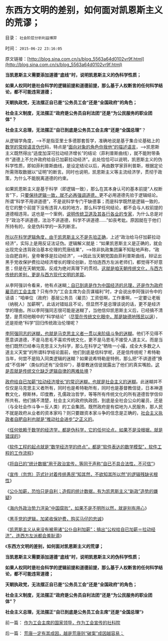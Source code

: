 # 东西方文明的差别，如何面对凯恩斯主义的荒谬；

目录： `社会阶层分析利益博羿` 

时间： `2015-06-22 23:16:05` 

原文链接：[http://blog.sina.com.cn/s/blog_5563a64d0102vr9f.html](http://blog.sina.com.cn/s/blog_5563a64d0102vr9f.html)



**当凯恩斯主义需要添加道德“底线”时，说明凯恩斯主义的伪科学性质；**

**如果人权同时是社会科学的逻辑前提和道德前提，那么基于人权断言的任何科学结论，都不可能违背道德；**

**天朝执政党，无法摆正自已是“公务员工会”还是“全国政府”的角色；**

**社会主义制度，无法摆正“政府是公务员自利法团”还是“为公民服务的职业团体”？**

**社会主义总理，无法摆正“自已到底是公务员工会主席”还是“全国总理”**？

从逻辑学角度，——>不是指亚里士多德那套哲学，准确地说是基于集合论基础上的[数学的常规语言伪代](../../../2012/10/13/数学是严密的逻辑，逻辑是广义的数学.md)码，特点是“[面向对象的角色你我他”的描述语言](../../../2013/5/6/个人主义就是对象角色的主谓宾的“面向对象”.md)，——>凯恩斯主义既然得出“适度加深可拉动经济增长”的结论（菲利普斯曲线），就不能附带条件“道德上不允许政府给自已加薪拉动经济”。此处恰恰可以说明，凯恩斯主义的伪科学性质，即如菲利普斯曲线，是设定结论以后，再由数学家菲利普斯，根据定论所需筛取数据以“证明”的断言。同时也说明，凯恩斯主义等主流经济学，贯彻于政策，为什么不能脱离道德的约束。

如果凯恩斯主义是基于科学（即逻辑一致），那么在其本身认可的基本前提“人权断言”下，只[要保持逻辑一致，就不必再强调道德，](../../../2012/3/15/科学中没有哲学的位置；信仰的位置在那里？.md)更不必用道德先验于逻辑结论。所谓“科学不用讲道德”，不是说科学专门干缺德事；而是科学既然是逻辑一致的，在它的整个前提下没有违背人权的地方，那么科学任何结论，都不会与人权前提的道德相违背。这也是一个案例，[说明传统卫道及其各行各业的专家](../../../2013/7/10/“不讲传统”的改革者立刻将遭到民粹“革命”.md)，为什么总是对于“政治不讲道德，法治不讲道德，科学不讲道德……”如丧考妣。原因就在于他们所持有的，全是伪科学的一系列断言。

[所以在科学逻辑角度，由于凯恩斯主义不是先验正确](../../../2015/6/14/从软件工程，理解“数学经济学”的伪科学性质；.md)，上述“政治给马仔加薪拉动经济”，实际上是用反证法证伪。逻辑解义就是：“如果凯恩斯主义是正确的，就会出现完全违背政治基本伦理的荒唐结果”，——>除非执政集团廉不知耻地声称，“政治自肥自利，皇帝奢侈是拉动经济”，——>因此当天朝党国由菲利普斯曲线，辩证出黑手党收保护费拉动经济增长的理论创新，恐怕连西方左派老师们，都觉得不好意思；但是在天朝党国，反成为绝对真理下的贯彻。[这就是咱天朝传统文化，与西方传统的差别，更是与西方现代文明的差距](../../../2014/9/4/基督教文化对西方世界观的塑造，孔儒文化明显的偏好.md)。

从李阿强训令看来，他有点迷糊[：自已到底是作为中国经济的总理，还是作为政府雇员的工会主席](../../../2014/11/11/企业加薪意味着萧条和失业，复苏阶段就业增加，要先于薪水上涨.md)？只有作为“工会主席为会员谋福利”时，才会说出李阿强训令中的话语：“咱单位（政府）基层公务员（雇员）工资低啊，工作重啊，一定要让老板（纳税人）加薪啊”。此话对错姑且不论，但显然不是总理该说的话，更不是经济学的理由。所以李阿强同志很可能是迷糊了，当他信仰凯恩斯主义后，已经搞不清楚，是贯彻他眼中的“科学结论”（[尽管在传统文化眼中，那是缺德地残民以逞](../../../2011/3/23/基督教不是人权的标准；美国不是民主的权威.md)），还是拒绝“科学”回归传统政治伦理呢？

[李阿强同志的迷糊，也就是马克思主义者一贯以来阶级斗争的迷糊](../../../2011/2/19/“民主革命派”的马克思主义暴民习性.md)。他们不见得不愿意讲道德，不是马恩毛不喜欢传统文化，更不是马恩毛不接受人道主义。而是当他们既然已经奉马克思主义为科学，那么在科学之“牺牲一小撮，成全大多数之人道主义天堂”的所谓科学结论面前，他们到底是信科学呢，还是信传统呢？希特勒当年，何尝不是陷入同类逻辑的迷糊？如果说希特勒是特例，那么把“不讲道德”换成“不信神”（类似的还有“没信仰”），基督教迷信徒就露出了他们的真实嘴脸。[这是否就是传统文化缺乏逻辑自律的两难处境](../../../2015/6/13/传统文化缺乏科学的技术手段，不能识别好与坏的因子.md)？

[政府给自已加薪“拉动经济增长”的常识迷糊，也就是社会主义的迷糊](../../../2014/12/5/“皇帝消费拉动经济增长”是社会主义的国际惯例.md)。此迷糊并不仅仅是马克思主义者所有，同时也是希特勒所有，同时也是基督教信徒，日本神道教文化，穆斯林，印度教，孔儒政治哲学，等等所有传统文化的所有道德哲学信仰所共有。他们搞不清楚，社会主义的政府执政团，到底是全社会公众的雇员，还是（与全社会作斗争＝反人类）的工会集团。既然政府是有偿地为人民服务，那人民不就是政府从业者的资本家吗？则只要跟资本家斗争的信念是正确的，[社会主义执政者自肥自利也就是“推动社会进步”之正义的](../../../2012/11/10/为什么工团主义一步步变成邪恶的马克思主义.md)。

《[任何依赖于数学的经济学，都是伪科学，它的任何论点，如果不是没根据，就是错误的](../../../2015/6/13/数理经济学家可以在“数据和算法”上做假，原则上不可信任.md)》

《[软件工程的起点就是“数学经济学的终点”，都是“软件表达的数学模型”，软件工程的工作流程](../../../2015/6/14/从软件工程，理解“数学经济学”的伪科学性质；.md)》

《[将自已的“统计数据”用于政治宣传，等同于声称“自已不具合法性，不可信”](../../../2015/6/15/从软件工程之数学模型，理解我国统计数据的欺骗本质；.md)》

《[宣传（忽悠）范式针对着传统愚民“知其然，不欲知其所以然”的逻辑残缺劣根性](../../../2015/6/16/喉舌和自干五“预设结论，莫名论证”的忽悠范式；.md)》

《[公仆加薪，恐怕只是自利；造假的统计数据，有为凯恩斯主义“新政”造势的嫌疑](../../../2015/6/17/经济下行时公仆加薪，恐怕只是滥用公权的自利.md)》

《[海内外政治势力渲染“中国腐败”，如果不是不明所以然，就是别有用心](../../../2015/6/18/“基层公务员加薪”是财政更大的（支出／损失／腐败）；.md)》

《[黑手党的逻辑，加紧收保护费，购买马仔的忠诚](../../../2015/6/20/加紧收保护费，购买马仔的忠诚.md)》

《[凯恩斯主义从来没有被用诸“公仆自利加薪”；搞出“公权给自已加薪＝拉动经济”，连西方左派都会羞耻滴](../../../2015/6/21/荒唐一定有其成因，越是荒唐则“破案”成因越容易；.md)》

《**东西方文明的差别，如何面对凯恩斯主义的荒谬；**

**当凯恩斯主义需要添加道德“底线”时，说明凯恩斯主义的伪科学性质；**

**如果人权同时是社会科学的逻辑前提和道德前提，那么基于人权断言的任何科学结论，都不可能违背道德；**

**天朝执政党，无法摆正自已是“公务员工会”还是“全国政府”的角色；**

**社会主义制度，无法摆正“政府是公务员自利法团”还是“为公民服务的职业团体”？**

**社会主义总理，无法摆正“自已到底是公务员工会主席”还是“全国总理”**》

前一篇： [作为工会主席的国家领导，作为工会宣传的社科院](../../../2015/6/23/作为工会主席的国家领导，作为工会宣传的社科院.md)

后一篇： [荒唐一定有其成因，越是荒唐则“破案”成因越容易；](../../../2015/6/21/荒唐一定有其成因，越是荒唐则“破案”成因越容易；.md)

